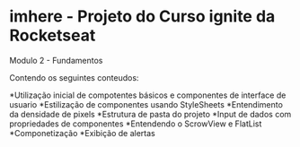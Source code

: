 # imhere - Projeto do Curso ignite da Rocketseat 

Modulo 2 - Fundamentos

Contendo os seguintes conteudos:

*Utilização inicial de compotentes básicos e componentes de interface de usuario
*Estilização de componentes usando StyleSheets
*Entendimento da densidade de pixels
*Estrutura de pasta do projeto
*Input de dados com propriedades de componentes
*Entendendo o ScrowView e FlatList
*Componetização
*Exibição de alertas
